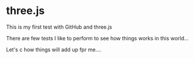 three.js
========

This is my first test with GitHub and three.js

There are few tests I like to perform to see how things works in this world...

Let's c how things will add up fpr me....

